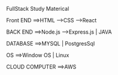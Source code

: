 FullStack Study Materical

Front END
  ==>HTML
  -->CSS
  -->React

BACK END 
  ==>Node.js
  -->Express.js
  | JAVA

DATABASE
  ==>MYSQL
  | PostgresSql
  
OS
  ==>Window OS
  | Linux

CLOUD COMPUTER 
   ==>AWS
      


  
